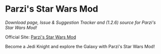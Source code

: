 # Parzi's Star Wars Mod
*Download page, Issue & Suggestion Tracker and (1.2.6) source for Parzi's Star Wars Mod!*

Official Site: [Parzi's Star Wars Mod](http://www.parzivail.com/mods/tswm)

Become a Jedi Knight and explore the Galaxy with Parzi's Star Wars Mod!
